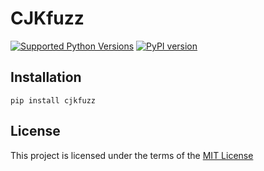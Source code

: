 # CJKfuzz
[![Supported Python Versions](https://img.shields.io/pypi/pyversions/cjkfuzz/0.0.1)](https://pypi.org/project/cjkfuzz/) [![PyPI version](https://badge.fury.io/py/cjkfuzz.svg)](https://badge.fury.io/py/cjkfuzz)

## Installation

```shell
pip install cjkfuzz
```

## License

This project is licensed under the terms of the [MIT License](LICENSE)
